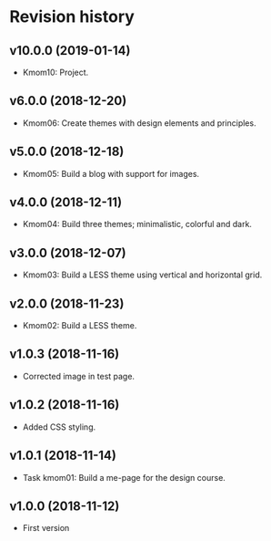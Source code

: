 Revision history
===================

v10.0.0 (2019-01-14)
-------------------

* Kmom10: Project.


v6.0.0 (2018-12-20)
-------------------

* Kmom06: Create themes with design elements and principles.


v5.0.0 (2018-12-18)
-------------------

* Kmom05: Build a blog with support for images.


v4.0.0 (2018-12-11)
-------------------

* Kmom04: Build three themes; minimalistic, colorful and dark.


v3.0.0 (2018-12-07)
-------------------

* Kmom03: Build a LESS theme using vertical and horizontal grid.


v2.0.0 (2018-11-23)
-------------------

* Kmom02: Build a LESS theme.


v1.0.3 (2018-11-16)
-------------------

* Corrected image in test page.


v1.0.2 (2018-11-16)
-------------------

* Added CSS styling.


v1.0.1 (2018-11-14)
-------------------

* Task kmom01: Build a me-page for the design course.


v1.0.0 (2018-11-12)
-------------------

* First version
